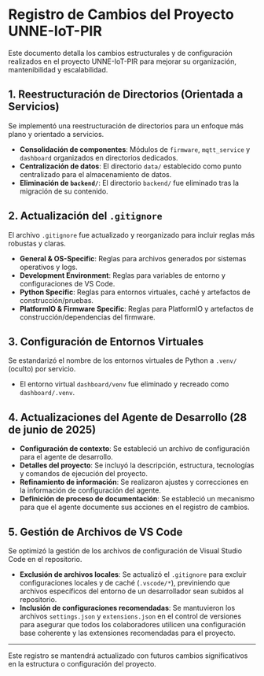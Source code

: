 # Registro de Cambios del Proyecto UNNE-IoT-PIR

Este documento detalla los cambios estructurales y de configuración realizados en el proyecto UNNE-IoT-PIR para mejorar su organización, mantenibilidad y escalabilidad.

## 1. Reestructuración de Directorios (Orientada a Servicios)

Se implementó una reestructuración de directorios para un enfoque más plano y orientado a servicios.

-   **Consolidación de componentes**: Módulos de `firmware`, `mqtt_service` y `dashboard` organizados en directorios dedicados.
-   **Centralización de datos**: El directorio `data/` establecido como punto centralizado para el almacenamiento de datos.
-   **Eliminación de `backend/`**: El directorio `backend/` fue eliminado tras la migración de su contenido.

## 2. Actualización del `.gitignore`

El archivo `.gitignore` fue actualizado y reorganizado para incluir reglas más robustas y claras.

-   **General & OS-Specific**: Reglas para archivos generados por sistemas operativos y logs.
-   **Development Environment**: Reglas para variables de entorno y configuraciones de VS Code.
-   **Python Specific**: Reglas para entornos virtuales, caché y artefactos de construcción/pruebas.
-   **PlatformIO & Firmware Specific**: Reglas para PlatformIO y artefactos de construcción/dependencias del firmware.

## 3. Configuración de Entornos Virtuales

Se estandarizó el nombre de los entornos virtuales de Python a `.venv/` (oculto) por servicio.

-   El entorno virtual `dashboard/venv` fue eliminado y recreado como `dashboard/.venv`.

## 4. Actualizaciones del Agente de Desarrollo (28 de junio de 2025)

-   **Configuración de contexto**: Se estableció un archivo de configuración para el agente de desarrollo.
-   **Detalles del proyecto**: Se incluyó la descripción, estructura, tecnologías y comandos de ejecución del proyecto.
-   **Refinamiento de información**: Se realizaron ajustes y correcciones en la información de configuración del agente.
-   **Definición de proceso de documentación**: Se estableció un mecanismo para que el agente documente sus acciones en el registro de cambios.

## 5. Gestión de Archivos de VS Code

Se optimizó la gestión de los archivos de configuración de Visual Studio Code en el repositorio.

-   **Exclusión de archivos locales**: Se actualizó el `.gitignore` para excluir configuraciones locales y de caché (`.vscode/*`), previniendo que archivos específicos del entorno de un desarrollador sean subidos al repositorio.
-   **Inclusión de configuraciones recomendadas**: Se mantuvieron los archivos `settings.json` y `extensions.json` en el control de versiones para asegurar que todos los colaboradores utilicen una configuración base coherente y las extensiones recomendadas para el proyecto.

---

Este registro se mantendrá actualizado con futuros cambios significativos en la estructura o configuración del proyecto.
